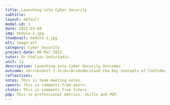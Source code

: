 ```yaml
---
title: Launching into Cyber Security
subtitle: 
layout: default
modal-id: 1
date: 2022-03-08
img: module-1.jpg
thumbnail: module-1.jpg
alt: image-alt
category: Cyber Security
project-date: 08 Mar 2022
tutor: Dr Stelios Sotiriadis
unit: 12
description: Launching into Cyber Security Outcomes
outcome: <br><b>Unit 1-3</b><br>Understand the key concepts of Confidentiality, Integrity and Availability in Cyber Security.<br>Able to address Cyber Security issues, gain awareness of the ethical and governance.<br>Describe a selection of the attack surfaces in a network through considering the key physical technologies used in networked communication.<br>Developed an awareness of the implications of security breaches.<br>Develop an awareness of emerging trends in Cyber Security.<br>Develop knowledge about approaches to identify vulnerabilities and threats.<br>Evaluated available techniques and technologies at database and metadata levels dealing with privacy and data disclosure, and the implications of vulnerabilities and threats in software and networks.<br><br><a href=/e-portfolio/Module_1_Collaborative_Learning_Discussion_1_Initial_Post.pdf>Collaborative Learning Discussion 1 - Initial Post</a><br>
reflectives:  
notes: This is team meeting notes.
cpeers: This is comments from peers.
ctutor: This is comments from tutors.
pdp: This is professional matrixs, skills and PDP.
---
```



